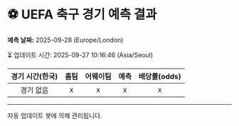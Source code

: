 # ⚽️ UEFA 축구 경기 예측 결과

**예측 날짜:** 2025-09-28 (Europe/London)

⏳ 업데이트 시간: 2025-09-27 10:16:46 (Asia/Seoul)

| 경기 시간(한국) | 홈팀 | 어웨이팀 | 예측 | 배당률(odds) |
|:-------------:|:-----:|:-------:|:-----:|:------------:|
| 경기 없음 | x | x | x | x |

---
자동 업데이트 봇에 의해 관리됩니다.
